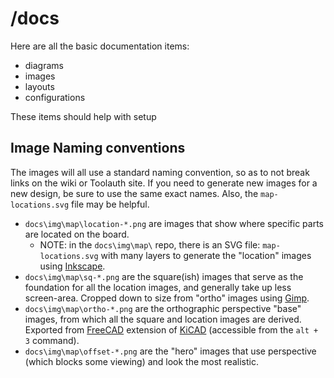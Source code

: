 # /docs
Here are all the basic documentation items:
* diagrams
* images
* layouts
* configurations

These items should help with setup

## Image Naming conventions
The images will all use a standard naming convention, so as to not break links on the wiki or Toolauth site. If you need to generate new images for a new design, be sure to use the same exact names. Also, the `map-locations.svg` file may be helpful.

- `docs\img\map\location-*.png` are images that show where specific parts are located on the board.
    - NOTE: in the `docs\img\map\` repo, there is an SVG file: `map-locations.svg` with many layers to generate the "location" images using [Inkscape](https://inkscape.org/). 
- `docs\img\map\sq-*.png` are the square(ish) images that serve as the foundation for all the location images, and generally take up less screen-area. Cropped down to size from "ortho" images using [Gimp](https://www.gimp.org/).
- `docs\img\map\ortho-*.png` are the orthographic perspective "base" images, from which all the square and location images are derived. Exported from [FreeCAD](https://www.freecad.org/) extension of [KiCAD](https://www.kicad.org/) (accessible from the `alt + 3` command).
- `docs\img\map\offset-*.png` are the "hero" images that use perspective (which blocks some viewing) and look the most realistic.
